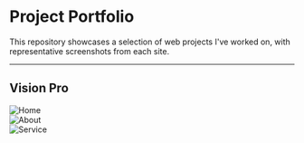 # Project Portfolio

This repository showcases a selection of web projects I've worked on, with representative screenshots from each site.

---

## Vision Pro

![Home](path/vision-pro/home.jpg)  
![About](path/vision-pro/about.jpg)  
![Service](path/vision-pro/service.jpg)

